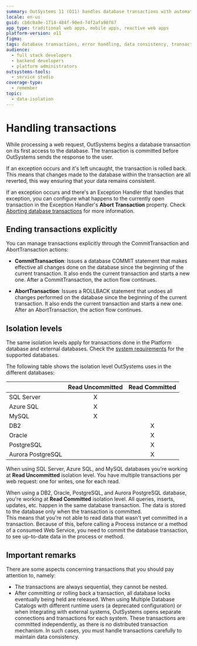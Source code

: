 ```yaml
---
summary: OutSystems 11 (O11) handles database transactions with automatic and explicit controls, supporting various isolation levels.
locale: en-us
guid: cb6c0a9e-1714-484f-90ed-74f2afa98f67
app_type: traditional web apps, mobile apps, reactive web apps
platform-version: o11
figma:
tags: database transactions, error handling, data consistency, transaction management, isolation levels
audience:
  - full stack developers
  - backend developers
  - platform administrators
outsystems-tools:
  - service studio
coverage-type:
  - remember
topic:
  - data-isolation
---
```


# Handling transactions

While processing a web request, OutSystems begins a database transaction on its first access to the database. The transaction is committed before OutSystems sends the response to the user.

If an exception occurs and it's left uncaught, the transaction is rolled back. This means that changes made to the database within the transaction are all reverted, this way ensuring that your data remains consistent.

If an exception occurs and there's an Exception Handler that handles that exception, you can configure what happens to the currently open transaction in the Exception Handler's **Abort Transaction** property. Check [Aborting database transactions](../../lang/auto/class-exception-handler.md#aborting) for more information.

## Ending transactions explicitly

You can manage transactions explicitly through the CommitTransaction and AbortTransaction actions:

* **CommitTransaction**: Issues a database COMMIT statement that makes effective all changes done on the database since the beginning of the current transaction. It also ends the current transaction and starts a new one. After a CommitTransaction, the action flow continues.

* **AbortTransaction**: Issues a ROLLBACK statement that undoes all changes performed on the database since the beginning of the current transaction. It also ends the current transaction and starts a new one. After an AbortTransaction, the action flow continues. 

## Isolation levels

<div class="info" markdown="1">

The same isolation levels apply for transactions done in the Platform database and external databases. Check the [system requirements](../../../setup-infra-platform/setup/system-requirements.md) for the supported databases.

</div>

The following table shows the isolation level OutSystems uses in the different databases:

| | Read Uncommitted | Read Committed |
|---|:---:|:---:|
| SQL Server | X | |
| Azure SQL | X | |
| MySQL | X | |
| DB2 | | X |
| Oracle | | X |
| PostgreSQL | | X |
| Aurora PostgreSQL | | X |

  
When using SQL Server, Azure SQL, and MySQL databases you're working at **Read Uncommitted** isolation level. You have multiple transactions per web request: one for writes, one for each read.

When using a DB2, Oracle, PostgreSQL, and Aurora PostgreSQL database, you're working at **Read Committed** isolation level. All queries, inserts, updates, etc. happen in the same database transaction. The data is stored to the database only when the transaction is committed.  
This means that you're not able to read data that wasn't yet committed in a transaction. Because of this, before calling a Process instance or a method of a consumed Web Service, you need to commit the database transaction, to see up-to-date data in the process or method.

## Important remarks

There are some aspects concerning transactions that you should pay attention
to, namely:

* The transactions are always sequential, they cannot be nested.
* After committing or rolling back a transaction, all database locks eventually being held are released.
When using Multiple Database Catalogs with different runtime users (a deprecated configuration) or when integrating with external systems, OutSystems opens separate connections and transactions for each system. These transactions are committed independently, as there is no distributed transaction mechanism. In such cases, you must handle transactions carefully to maintain data consistency.
